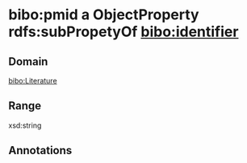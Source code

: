 # bibo:pmid a ObjectProperty rdfs:subPropetyOf [bibo:identifier](/ontology/bibo/identifier)

## Domain

[bibo:Literature](/ontology/bibo/Literature)

## Range

xsd:string

## Annotations


